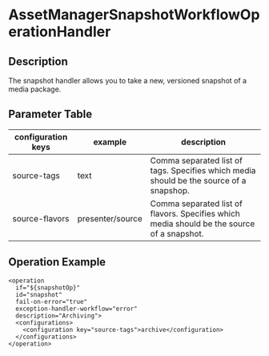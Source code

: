 # AssetManagerSnapshotWorkflowOperationHandler

## Description
The snapshot handler allows you to take a new, versioned snapshot of a media package.

## Parameter Table

|configuration keys|example|description|
|------------------|-------|-----------|
|source-tags|text|Comma separated list of tags. Specifies which media should be the source of a snapshop.|
|source-flavors|presenter/source|Comma separated list of flavors. Specifies which media should be the source of a snapshot.|


## Operation Example

    <operation
      if="${snapshotOp}"
      id="snapshot"
      fail-on-error="true"
      exception-handler-workflow="error"
      description="Archiving">
      <configurations>
        <configuration key="source-tags">archive</configuration>
      </configurations>
    </operation>
